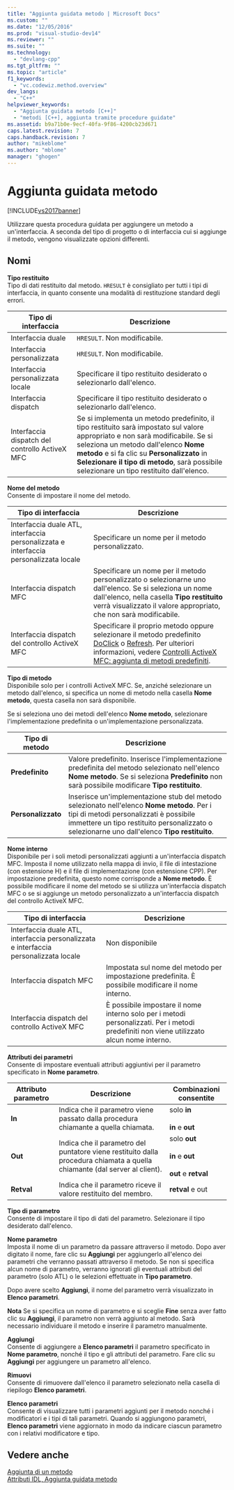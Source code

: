 ```yaml
---
title: "Aggiunta guidata metodo | Microsoft Docs"
ms.custom: ""
ms.date: "12/05/2016"
ms.prod: "visual-studio-dev14"
ms.reviewer: ""
ms.suite: ""
ms.technology: 
  - "devlang-cpp"
ms.tgt_pltfrm: ""
ms.topic: "article"
f1_keywords: 
  - "vc.codewiz.method.overview"
dev_langs: 
  - "C++"
helpviewer_keywords: 
  - "Aggiunta guidata metodo [C++]"
  - "metodi [C++], aggiunta tramite procedure guidate"
ms.assetid: b9a71b0e-9ecf-40fa-9f86-4200cb23d671
caps.latest.revision: 7
caps.handback.revision: 7
author: "mikeblome"
ms.author: "mblome"
manager: "ghogen"
---
```

# Aggiunta guidata metodo
[!INCLUDE[vs2017banner](../assembler/inline/includes/vs2017banner.md)]

Utilizzare questa procedura guidata per aggiungere un metodo a un'interfaccia.  A seconda del tipo di progetto o di interfaccia cui si aggiunge il metodo, vengono visualizzate opzioni differenti.  
  
## Nomi  
 **Tipo restituito**  
 Tipo di dati restituito dal metodo.  `HRESULT` è consigliato per tutti i tipi di interfaccia, in quanto consente una modalità di restituzione standard degli errori.  
  
|Tipo di interfaccia|Descrizione|  
|-------------------------|-----------------|  
|Interfaccia duale|`HRESULT`.  Non modificabile.|  
|Interfaccia personalizzata|`HRESULT`.  Non modificabile.|  
|Interfaccia personalizzata locale|Specificare il tipo restituito desiderato o selezionarlo dall'elenco.|  
|Interfaccia dispatch|Specificare il tipo restituito desiderato o selezionarlo dall'elenco.|  
|Interfaccia dispatch del controllo ActiveX MFC|Se si implementa un metodo predefinito, il tipo restituito sarà impostato sul valore appropriato e non sarà modificabile.  Se si seleziona un metodo dall'elenco **Nome metodo** e si fa clic su **Personalizzato** in **Selezionare il tipo di metodo**, sarà possibile selezionare un tipo restituito dall'elenco.|  
  
 **Nome del metodo**  
 Consente di impostare il nome del metodo.  
  
|Tipo di interfaccia|Descrizione|  
|-------------------------|-----------------|  
|Interfaccia duale ATL, interfaccia personalizzata e interfaccia personalizzata locale|Specificare un nome per il metodo personalizzato.|  
|Interfaccia dispatch MFC|Specificare un nome per il metodo personalizzato o selezionarne uno dall'elenco.  Se si seleziona un nome dall'elenco, nella casella **Tipo restituito** verrà visualizzato il valore appropriato, che non sarà modificabile.|  
|Interfaccia dispatch del controllo ActiveX MFC|Specificare il proprio metodo oppure selezionare il metodo predefinito [DoClick](../Topic/COleControl::DoClick.md) o [Refresh](../Topic/COleControl::Refresh.md).  Per ulteriori informazioni, vedere [Controlli ActiveX MFC: aggiunta di metodi predefiniti](../mfc/mfc-activex-controls-adding-stock-methods.md).|  
  
 **Tipo di metodo**  
 Disponibile solo per i controlli ActiveX MFC.  Se, anziché selezionare un metodo dall'elenco, si specifica un nome di metodo nella casella **Nome metodo**, questa casella non sarà disponibile.  
  
 Se si seleziona uno dei metodi dell'elenco **Nome metodo**, selezionare l'implementazione predefinita o un'implementazione personalizzata.  
  
|Tipo di metodo|Descrizione|  
|--------------------|-----------------|  
|**Predefinito**|Valore predefinito.  Inserisce l'implementazione predefinita del metodo selezionato nell'elenco **Nome metodo**.  Se si seleziona **Predefinito** non sarà possibile modificare **Tipo restituito**.|  
|**Personalizzato**|Inserisce un'implementazione stub del metodo selezionato nell'elenco **Nome metodo**.  Per i tipi di metodi personalizzati è possibile immettere un tipo restituito personalizzato o selezionarne uno dall'elenco **Tipo restituito**.|  
  
 **Nome interno**  
 Disponibile per i soli metodi personalizzati aggiunti a un'interfaccia dispatch MFC.  Imposta il nome utilizzato nella mappa di invio, il file di intestazione \(con estensione H\) e il file di implementazione \(con estensione CPP\).  Per impostazione predefinita, questo nome corrisponde a **Nome metodo**.  È possibile modificare il nome del metodo se si utilizza un'interfaccia dispatch MFC o se si aggiunge un metodo personalizzato a un'interfaccia dispatch del controllo ActiveX MFC.  
  
|Tipo di interfaccia|Descrizione|  
|-------------------------|-----------------|  
|Interfaccia duale ATL, interfaccia personalizzata e interfaccia personalizzata locale|Non disponibile|  
|Interfaccia dispatch MFC|Impostata sul nome del metodo per impostazione predefinita.  È possibile modificare il nome interno.|  
|Interfaccia dispatch del controllo ActiveX MFC|È possibile impostare il nome interno solo per i metodi personalizzati.  Per i metodi predefiniti non viene utilizzato alcun nome interno.|  
  
 **Attributi dei parametri**  
 Consente di impostare eventuali attributi aggiuntivi per il parametro specificato in **Nome parametro**.  
  
|Attributo parametro|Descrizione|Combinazioni consentite|  
|-------------------------|-----------------|-----------------------------|  
|**In**|Indica che il parametro viene passato dalla procedura chiamante a quella chiamata.|solo **in**<br /><br /> **in** e **out**|  
|**Out**|Indica che il parametro del puntatore viene restituito dalla procedura chiamata a quella chiamante \(dal server al client\).|solo **out**<br /><br /> **in** e **out**<br /><br /> **out** e **retval**|  
|**Retval**|Indica che il parametro riceve il valore restituito del membro.|**retval** e out|  
  
 **Tipo di parametro**  
 Consente di impostare il tipo di dati del parametro.  Selezionare il tipo desiderato dall'elenco.  
  
 **Nome parametro**  
 Imposta il nome di un parametro da passare attraverso il metodo.  Dopo aver digitato il nome, fare clic su **Aggiungi** per aggiungerlo all'elenco dei parametri che verranno passati attraverso il metodo.  Se non si specifica alcun nome di parametro, verranno ignorati gli eventuali attributi del parametro \(solo ATL\) o le selezioni effettuate in **Tipo parametro**.  
  
 Dopo avere scelto **Aggiungi**, il nome del parametro verrà visualizzato in **Elenco parametri**.  
  
 **Nota** Se si specifica un nome di parametro e si sceglie **Fine** senza aver fatto clic su **Aggiungi**, il parametro non verrà aggiunto al metodo.  Sarà necessario individuare il metodo e inserire il parametro manualmente.  
  
 **Aggiungi**  
 Consente di aggiungere a **Elenco parametri** il parametro specificato in **Nome parametro**, nonché il tipo e gli attributi del parametro.  Fare clic su **Aggiungi** per aggiungere un parametro all'elenco.  
  
 **Rimuovi**  
 Consente di rimuovere dall'elenco il parametro selezionato nella casella di riepilogo **Elenco parametri**.  
  
 **Elenco parametri**  
 Consente di visualizzare tutti i parametri aggiunti per il metodo nonché i modificatori e i tipi di tali parametri.  Quando si aggiungono parametri, **Elenco parametri** viene aggiornato in modo da indicare ciascun parametro con i relativi modificatore e tipo.  
  
## Vedere anche  
 [Aggiunta di un metodo](../ide/adding-a-method-visual-cpp.md)   
 [Attributi IDL, Aggiunta guidata metodo](../ide/idl-attributes-add-method-wizard.md)